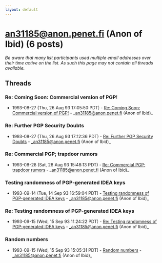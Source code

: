 ```yaml
---
layout: default
---
```


# an31185@anon.penet.fi (Anon of Ibid) (6 posts)

_Be aware that many list participants used multiple email addresses over their time active on the list. As such this page may not contain all threads available._

## Threads

### Re: Coming Soon: Commercial version of PGP!
+ 1993-08-27 (Thu, 26 Aug 93 17:05:50 PDT) - [Re: Coming Soon: Commercial version of PGP!](/archive/1993/08/8591a43bcc77bfa21a4f1be195875c06e59910025327b2d3ee0d07ad09476a50) - _an31185@anon.penet.fi (Anon of Ibid)_

### Re: Further PGP Security Doubts
+ 1993-08-27 (Thu, 26 Aug 93 17:12:36 PDT) - [Re: Further PGP Security Doubts](/archive/1993/08/7e9a04fdc6d3433e019df6c31caa0ad95a3ff07a6bbff268533b16008f37b57b) - _an31185@anon.penet.fi (Anon of Ibid)_

### Re: Commercial PGP; trapdoor rumors
+ 1993-08-28 (Sat, 28 Aug 93 15:48:13 PDT) - [Re: Commercial PGP; trapdoor rumors](/archive/1993/08/34f368b4ac2897de62707b2d0e6015e852a0b82d0da6c9aade17eafb6cc958f9) - _an31185@anon.penet.fi (Anon of Ibid)_

### Testing randomness of PGP-generated IDEA keys
+ 1993-09-14 (Tue, 14 Sep 93 16:59:04 PDT) - [Testing randomness of PGP-generated IDEA keys](/archive/1993/09/b2c5db16be4cbc158cc6c8173bc018025705c1c5c5ee179d3d1d029c00bb8398) - _an31185@anon.penet.fi (Anon of Ibid)_

### Re: Testing randomness of PGP-generated IDEA keys
+ 1993-09-15 (Wed, 15 Sep 93 11:24:22 PDT) - [Re: Testing randomness of PGP-generated IDEA keys](/archive/1993/09/701922d1b5d3728a6ba0928df1ddefc8c644125c889c6b2b8c310b73938ee9e4) - _an31185@anon.penet.fi (Anon of Ibid)_

### Random numbers
+ 1993-09-15 (Wed, 15 Sep 93 15:05:31 PDT) - [Random numbers](/archive/1993/09/aeedde40008b78c8b11adc3c96ff2e0dc1fcdf0fc30039cd8f79833ef290f6b7) - _an31185@anon.penet.fi (Anon of Ibid)_

